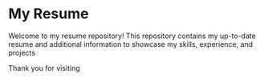 # My Resume
Welcome to my resume repository! This repository contains my up-to-date resume and additional information to showcase my skills, experience, and projects


Thank you for visiting
